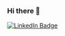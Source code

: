 ### Hi there 👋

<div id="badges">
  <a href="https://www.linkedin.com/in/eoghain-o-briain/">
    <img src="https://img.shields.io/badge/LinkedIn-blue?style=for-the-badge&logo=linkedin&logoColor=white" alt="LinkedIn Badge"/>
  </a>
</div>
